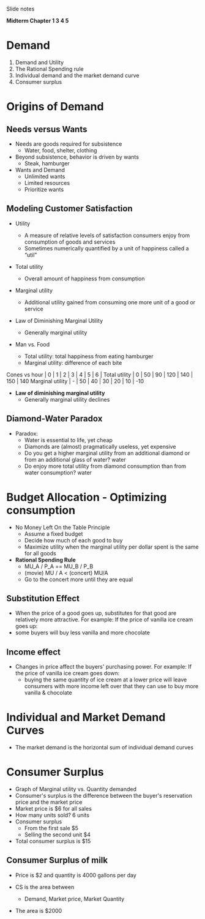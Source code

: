 Slide notes

**Midterm Chapter 1 3 4 5**

# Demand

1. Demand and Utility
2. The Rational Spending rule
3. Individual demand and the market demand curve
4. Consumer surplus

# Origins of Demand


## Needs versus Wants
- Needs are goods required for subsistence
  - Water, food, shelter, clothing
- Beyond subsistence, behavior is driven by wants
  - Steak, hamburger
- Wants and Demand
  - Unlimited wants
  - Limited resources
  - Prioritize wants

## Modeling Customer Satisfaction
- Utility
  - A measure of relative levels of satisfaction consumers enjoy from consumption of goods and services
  - Sometimes numerically quantified by a unit of happiness called a “util”
- Total utility
  - Overall amount of happiness from consumption
- Marginal utility
  - Additional utility gained from consuming one more unit of a good or service
- Law of Diminishing Marginal Utility
  - Generally marginal utility

- Man vs. Food
  - Total utility: total happiness from eating hamburger
  - Marginal utility: difference of each bite

Cones vs hour | 0 | 1 | 2 | 3 | 4 | 5 | 6 |
Total utility | 0 | 50 | 90 | 120 | 140 | 150 | 140
Marginal utility | - | 50 | 40 | 30 | 20 | 10 | -10

- **Law of diminishing marginal utility**
  - Generally marginal utility declines

## Diamond-Water Paradox
- Paradox:
  - Water is essential to life, yet cheap
  - Diamonds are (almost) pragmatically useless, yet expensive
  - Do you get a higher marginal utility from an additional diamond or from an additional glass of water? water
  - Do enjoy more total utility from diamond consumption than from water consumption? water

# Budget Allocation - Optimizing consumption
- No Money Left On the Table Principle
  - Assume a fixed budget
  - Decide how much of each good to buy
  - Maximize utility when the marginal utility per dollar spent is the same for all goods
- **Rational Spending Rule**
  - MU\_A / P\_A == MU\_B / P\_B
  - (movie) MU / A < (concert) MU/A
  - Go to the concert more until they are equal


## Substitution Effect
- When the price of a good goes up, substitutes for that good are relatively more attractive. For example: If the price of vanilla ice cream goes up:
 - some buyers will buy less vanilla and more chocolate

## Income effect
- Changes in price affect the buyers' purchasing power. For example: If the price of vanilla ice cream goes down:
  - buying the same quantity of ice cream at a lower price will leave consumers with more income left over that they can use to buy more vanilla & chocolate

# Individual and Market Demand Curves
- The market demand is the horizontal sum of individual demand curves

# Consumer Surplus
- Graph of Marginal utility vs. Quantity demanded
- Consumer's surplus is the difference between the buyer's reservation price and the market price
- Market price is $6 for all sales
- How many units sold? 6 units
- Consumer surplus
  - From the first sale $5
  - Selling the second unit $4
- Total consumer surplus is $15

## Consumer Surplus of milk

- Price is $2 and quantity is 4000 gallons per day
- CS is the area between
  - Demand, Market price, Market Quantity

- The area is $2000 
